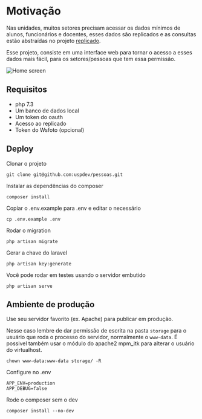 # Motivação

Nas unidades, muitos setores precisam acessar os dados mínimos de alunos,
funcionários e docentes, esses dados são replicados e as consultas 
estão abstraídas no projeto [replicado](https://github.com/uspdev/replicado). 

Esse projeto, consiste em uma interface web para tornar o acesso a esses dados 
mais fácil, para os setores/pessoas que tem essa permissão.

![Home screen](docs/home_screen.png)


## Requisitos

* php 7.3
* Um banco de dados local 
* Um token do oauth
* Acesso ao replicado
* Token do Wsfoto (opcional)

## Deploy

Clonar o projeto

    git clone git@github.com:uspdev/pessoas.git

Instalar as dependências do composer

    composer install
    
Copiar o .env.example para .env e editar o necessário

    cp .env.example .env

Rodar o migration

    php artisan migrate

Gerar a chave do laravel

    php artisan key:generate

Você pode rodar em testes usando o servidor embutido

    php artisan serve

## Ambiente de produção

Use seu servidor favorito (ex. Apache) para publicar em produção. 

Nesse caso lembre de dar permissão de escrita na pasta ```storage``` para o usuário que roda o processo do servidor, normalmente o ```www-data```. É possivel também usar o módulo do apache2 mpm_itk para alterar o usuário do virtualhost.

    chown www-data:www-data storage/ -R

Configure no .env

    APP_ENV=production
    APP_DEBUG=false

Rode o composer sem o dev

    composer install --no-dev